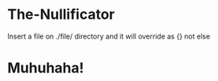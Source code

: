# The-Nullificator
Insert a file on ./file/ directory and it will override as {} not else


 #  **Muhuhaha!**

